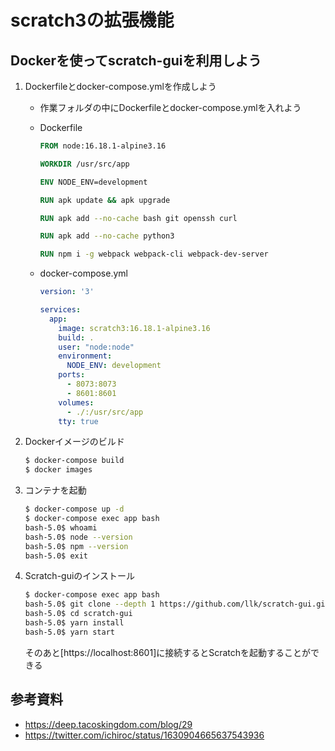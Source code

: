 # scratch3の拡張機能

## Dockerを使ってscratch-guiを利用しよう
1. Dockerfileとdocker-compose.ymlを作成しよう
   - 作業フォルダの中にDockerfileとdocker-compose.ymlを入れよう
     
   - Dockerfile
      ``` Dockerfile
      FROM node:16.18.1-alpine3.16
      
      WORKDIR /usr/src/app
      
      ENV NODE_ENV=development
      
      RUN apk update && apk upgrade
      
      RUN apk add --no-cache bash git openssh curl
      
      RUN apk add --no-cache python3
      
      RUN npm i -g webpack webpack-cli webpack-dev-server
      ```
   - docker-compose.yml
      ``` docker-compose.yml
      version: '3'
      
      services:
        app:
          image: scratch3:16.18.1-alpine3.16
          build: .
          user: "node:node"
          environment:
            NODE_ENV: development
          ports:
            - 8073:8073
            - 8601:8601
          volumes:
            - ./:/usr/src/app
          tty: true
      ```
2. Dockerイメージのビルド
   ``` bash
   $ docker-compose build
   $ docker images
   ```
3. コンテナを起動
   ``` bash
   $ docker-compose up -d
   $ docker-compose exec app bash
   bash-5.0$ whoami
   bash-5.0$ node --version
   bash-5.0$ npm --version
   bash-5.0$ exit
   ```
4. Scratch-guiのインストール
   ``` bash
   $ docker-compose exec app bash
   bash-5.0$ git clone --depth 1 https://github.com/llk/scratch-gui.git
   bash-5.0$ cd scratch-gui
   bash-5.0$ yarn install
   bash-5.0$ yarn start
   ```
   そのあと[https://localhost:8601]に接続するとScratchを起動することができる
   

## 参考資料
- https://deep.tacoskingdom.com/blog/29
- https://twitter.com/ichiroc/status/1630904665637543936
